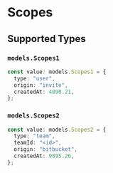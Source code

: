 # Scopes


## Supported Types

### `models.Scopes1`

```typescript
const value: models.Scopes1 = {
  type: "user",
  origin: "invite",
  createdAt: 4090.21,
};
```

### `models.Scopes2`

```typescript
const value: models.Scopes2 = {
  type: "team",
  teamId: "<id>",
  origin: "bitbucket",
  createdAt: 9895.26,
};
```

